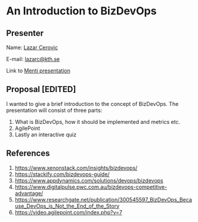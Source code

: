 # An Introduction to BizDevOps 


## Presenter
Name: [Lazar Cerovic](https://github.com/lazarko)


E-mail: lazarc@kth.se


Link to [Menti presentation](https://www.mentimeter.com/s/29cde25a69c27f46e2ed6255287befc1/efef492dfe2f)

## Proposal [EDITED] 

I wanted to give a brief introduction to the concept of BizDevOps. 
The presentation will consist of three parts:
1) What is BizDevOps, how it should be implemented and metrics etc.
2) AgilePoint
3) Lastly an interactive quiz

## References
1) https://www.xenonstack.com/insights/bizdevops/
2) https://stackify.com/bizdevops-guide/
3) https://www.appdynamics.com/solutions/devops/bizdevops
4) https://www.digitalpulse.pwc.com.au/bizdevops-competitive-advantage/
5) https://www.researchgate.net/publication/300545597_BizDevOps_Because_DevOps_is_Not_the_End_of_the_Story 
6) https://video.agilepoint.com/index.php?v=7 

